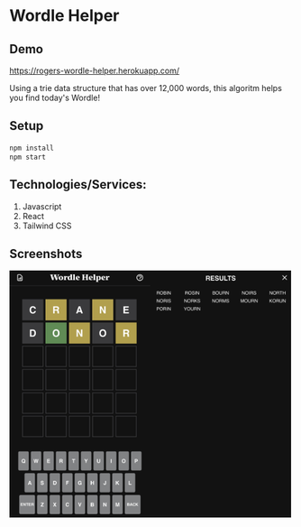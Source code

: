 # Wordle Helper

## Demo

https://rogers-wordle-helper.herokuapp.com/

Using a trie data structure that has over 12,000 words, this algoritm helps you find today's Wordle!


## Setup

```
npm install
npm start
```

## Technologies/Services: 
1. Javascript
2. React
5. Tailwind CSS

## Screenshots

<div style="display: flex">
  <img src="/demo/grid.jpg" alt="" style="width: 250px;" >
  <img src="/demo/results.jpg" alt="" style="width: 250px;" >
</div>
